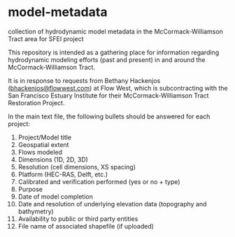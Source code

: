 # model-metadata
collection of hydrodynamic model metadata in the McCormack-Williamson Tract area for SFEI project

This repository is intended as a gathering place for information regarding hydrodynamic modeling efforts (past and present) in and around the McCormack-Williamson Tract. 

It is in response to requests from Bethany Hackenjos (bhackenjos@flowwest.com) at Flow West, which is subcontracting with the San Francisco Estuary Institute for their McCormack-Williamson Tract Restoration Project.

In the main text file, the following bullets should be answered for each project:
1.  Project/Model title
2.  Geospatial extent
3.  Flows modeled
4.  Dimensions (1D, 2D, 3D)
5.  Resolution (cell dimensions, XS spacing)
6.  Platform (HEC-RAS, Delft, etc.)
7.  Calibrated and verification performed (yes or no + type)
8.  Purpose
9.  Date of model completion
10. Date and resolution of underlying elevation data (topography and bathymetry)
11. Availability to public or third party entities
12. File name of associated shapefile (if uploaded)

